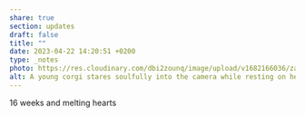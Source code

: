 ```yaml
---
share: true
section: updates
draft: false
title: ""
date: 2023-04-22 14:20:51 +0200
type: _notes
photo: https://res.cloudinary.com/dbi2zounq/image/upload/v1682166036/zatcrtxcamqsvfurkoto.jpg
alt: A young corgi stares soulfully into the camera while resting on her owner's lap.
---
```



16 weeks and melting hearts 
